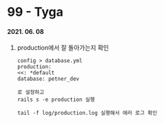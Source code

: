 99 - Tyga
========
#### 2021. 06. 08

1. production에서 잘 돌아가는지 확인
    ```
    config > database.yml
    production:
    <<: *default
    database: petner_dev

    로 설정하고
    rails s -e production 실행

    tail -f log/production.log 실행해서 에러 로그 확인
    ```